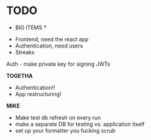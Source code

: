 # TODO

 * BIG ITEMS *
 - Frontend, need the react app
 - Authentication, need users
 - Streaks

 Auth - make private key for signing JWTs

 **TOGETHA**
 - Authentication!!
 - App restructuring!

**MIKE**
- Make test db refresh on every run
- make a separate DB for testing vs. application itself
- set up your formatter you fucking scrub

